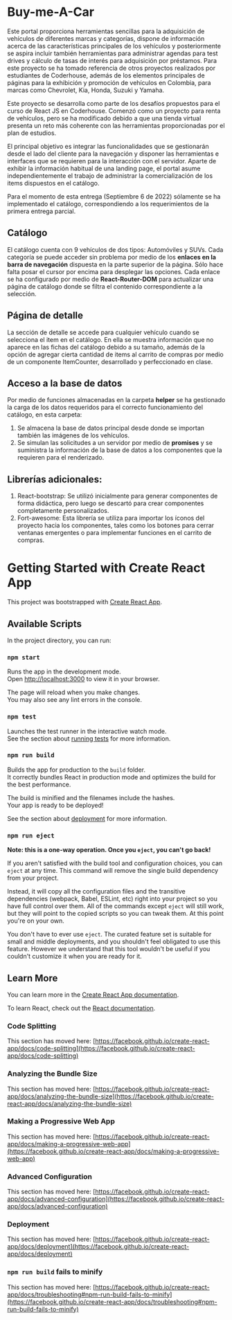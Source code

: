 # Buy-me-A-Car

Este portal proporciona herramientas sencillas para la adquisición de vehículos de diferentes marcas y categorías, dispone de información acerca de las características principales de los vehículos y posteriormente se aspira incluir también herramientas para administrar agendas para test drives y cálculo de tasas de interés para adquisición por préstamos. Para este proyecto se ha tomado referencia de otros proyectos realizados por estudiantes de Coderhouse, además de los elementos principales de páginas para la exhibición y promoción de vehículos en Colombia, para marcas como Chevrolet, Kia, Honda, Suzuki y Yamaha.

Este proyecto se desarrolla como parte de los desafíos propuestos para el curso de React JS en Coderhouse. Comenzó como un proyecto para renta de vehículos, pero se ha modificado debido a que una tienda virtual presenta un reto más coherente con las herramientas proporcionadas por el plan de estudios.

El principal objetivo es integrar las funcionalidades que se gestionarán desde el lado del cliente para la navegación y disponer las herramientas e interfaces que se requieren para la interacción con el servidor. Aparte de exhibir la información habitual de una landing page, el portal asume independientemente el trabajo de administrar la comercialización de los items dispuestos en el catálogo.

Para el momento de esta entrega (Septiembre 6 de 2022) sólamente se ha implementado el catálogo, correspondiendo a los requerimientos de la primera entrega parcial.

## Catálogo

El catálogo cuenta con 9 vehículos de dos tipos: Automóviles y SUVs. Cada categoría se puede acceder sin problema por medio de los **enlaces en la barra de navegación** dispuesta en la parte superior de la página. Sólo hace falta posar el cursor por encima para desplegar las opciones. Cada enlace se ha configurado por medio de **React-Router-DOM** para actualizar una página de catálogo donde se filtra el contenido correspondiente a la selección.

## Página de detalle

La sección de detalle se accede para cualquier vehículo cuando se selecciona el item en el catálogo. En ella se muestra información que no aparece en las fichas del catálogo debido a su tamaño, además de la opción de agregar cierta cantidad de items al carrito de compras por medio de un componente ItemCounter, desarrollado y perfeccionado en clase.

## Acceso a la base de datos

Por medio de funciones almacenadas en la carpeta **helper** se ha gestionado la carga de los datos requeridos para el correcto funcionamiento del catálogo, en esta carpeta:
1. Se almacena la base de datos principal desde donde se importan también las imágenes de los vehículos.
2. Se simulan las solicitudes a un servidor por medio de **promises** y se suministra la información de la base de datos a los componentes que la requieren para el renderizado.

## Librerías adicionales:

1. React-bootstrap: Se utilizó inicialmente para generar componentes de forma didáctica, pero luego se descartó para crear componentes completamente personalizados.
2. Fort-awesome: Esta librería se utiliza para importar los íconos del proyecto hacia los componentes, tales como los botones para cerrar ventanas emergentes o para implementar funciones en el carrito de compras.

# Getting Started with Create React App

This project was bootstrapped with [Create React App](https://github.com/facebook/create-react-app).

## Available Scripts

In the project directory, you can run:

### `npm start`

Runs the app in the development mode.\
Open [http://localhost:3000](http://localhost:3000) to view it in your browser.

The page will reload when you make changes.\
You may also see any lint errors in the console.

### `npm test`

Launches the test runner in the interactive watch mode.\
See the section about [running tests](https://facebook.github.io/create-react-app/docs/running-tests) for more information.

### `npm run build`

Builds the app for production to the `build` folder.\
It correctly bundles React in production mode and optimizes the build for the best performance.

The build is minified and the filenames include the hashes.\
Your app is ready to be deployed!

See the section about [deployment](https://facebook.github.io/create-react-app/docs/deployment) for more information.

### `npm run eject`

**Note: this is a one-way operation. Once you `eject`, you can't go back!**

If you aren't satisfied with the build tool and configuration choices, you can `eject` at any time. This command will remove the single build dependency from your project.

Instead, it will copy all the configuration files and the transitive dependencies (webpack, Babel, ESLint, etc) right into your project so you have full control over them. All of the commands except `eject` will still work, but they will point to the copied scripts so you can tweak them. At this point you're on your own.

You don't have to ever use `eject`. The curated feature set is suitable for small and middle deployments, and you shouldn't feel obligated to use this feature. However we understand that this tool wouldn't be useful if you couldn't customize it when you are ready for it.

## Learn More

You can learn more in the [Create React App documentation](https://facebook.github.io/create-react-app/docs/getting-started).

To learn React, check out the [React documentation](https://reactjs.org/).

### Code Splitting

This section has moved here: [https://facebook.github.io/create-react-app/docs/code-splitting](https://facebook.github.io/create-react-app/docs/code-splitting)

### Analyzing the Bundle Size

This section has moved here: [https://facebook.github.io/create-react-app/docs/analyzing-the-bundle-size](https://facebook.github.io/create-react-app/docs/analyzing-the-bundle-size)

### Making a Progressive Web App

This section has moved here: [https://facebook.github.io/create-react-app/docs/making-a-progressive-web-app](https://facebook.github.io/create-react-app/docs/making-a-progressive-web-app)

### Advanced Configuration

This section has moved here: [https://facebook.github.io/create-react-app/docs/advanced-configuration](https://facebook.github.io/create-react-app/docs/advanced-configuration)

### Deployment

This section has moved here: [https://facebook.github.io/create-react-app/docs/deployment](https://facebook.github.io/create-react-app/docs/deployment)

### `npm run build` fails to minify

This section has moved here: [https://facebook.github.io/create-react-app/docs/troubleshooting#npm-run-build-fails-to-minify](https://facebook.github.io/create-react-app/docs/troubleshooting#npm-run-build-fails-to-minify)
